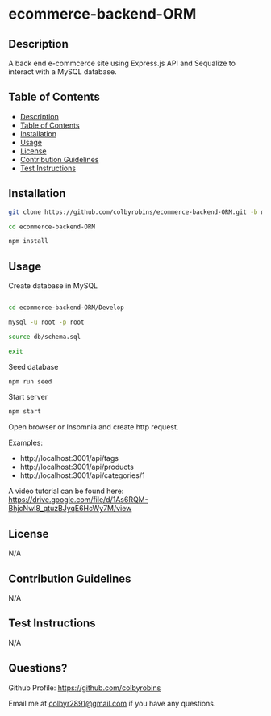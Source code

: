 # ecommerce-backend-ORM

  

## Description

A back end e-commcerce site using Express.js API and Sequalize to interact with a MySQL database.

## Table of Contents

* [Description](#Description)
* [Table of Contents](#table-of-contents)
* [Installation](#Installation)
* [Usage](#Usage)
* [License](#License)
* [Contribution Guidelines](#contribution-guidelines)
* [Test Instructions](#test-instructions)


## Installation

```Bash
git clone https://github.com/colbyrobins/ecommerce-backend-ORM.git -b main

cd ecommerce-backend-ORM

npm install
```

## Usage
Create database in MySQL

```Bash

cd ecommerce-backend-ORM/Develop

mysql -u root -p root

source db/schema.sql

exit

```

Seed database

```Bash
npm run seed

```

Start server

```Bash
npm start

```

Open browser or Insomnia and create http request.

Examples:

- http://localhost:3001/api/tags
- http://localhost:3001/api/products
- http://localhost:3001/api/categories/1

A video tutorial can be found here: https://drive.google.com/file/d/1As6RQM-BhjcNwl8_qtuzBJyqE6HcWy7M/view

## License

N/A

## Contribution Guidelines
N/A

## Test Instructions
N/A


## Questions?

Github Profile: <https://github.com/colbyrobins>

Email me at <colbyr2891@gmail.com> if you have any questions.
